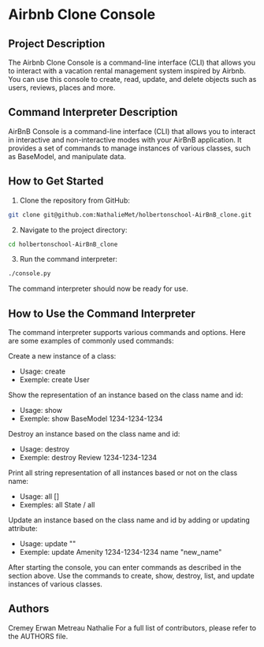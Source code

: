 # Airbnb Clone Console

## Project Description

The Airbnb Clone Console is a command-line interface (CLI) that allows you to interact with a vacation rental management system inspired by Airbnb. You can use this console to create, read, update, and delete objects such as users, reviews, places and more.

## Command Interpreter Description

AirBnB Console is a command-line interface (CLI) that allows you to interact in interactive and non-interactive modes with your AirBnB application. It provides a set of commands to manage instances of various classes, such as BaseModel, and manipulate data.

## How to Get Started

1. Clone the repository from GitHub:
``` bash
git clone git@github.com:NathalieMet/holbertonschool-AirBnB_clone.git
```
2. Navigate to the project directory:
``` bash
cd holbertonschool-AirBnB_clone
```
3. Run the command interpreter:
``` bash
./console.py
```
The command interpreter should now be ready for use.

## How to Use the Command Interpreter
The command interpreter supports various commands and options. Here are some examples of commonly used commands:

Create a new instance of a class:
- Usage: create <class name>
- Exemple: create User

Show the representation of an instance based on the class name and id:
- Usage: show <class name> <instance ID>
- Exemple: show BaseModel 1234-1234-1234

Destroy an instance based on the class name and id:
- Usage: destroy <class name> <instance ID>
- Exemple: destroy Review 1234-1234-1234

Print all string representation of all instances based or not on the class name:
- Usage: all [<class name>]
- Exemples: all State / all

Update an instance based on the class name and id by adding or updating attribute:
- Usage: update <class name> <instance ID> <attribute name> "<attribute value>"
- Exemple: update Amenity 1234-1234-1234 name "new_name"

After starting the console, you can enter commands as described in the section above. Use the commands to create, show, destroy, list, and update instances of various classes.

## Authors
Cremey Erwan
Metreau Nathalie
For a full list of contributors, please refer to the AUTHORS file.
